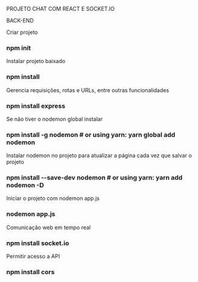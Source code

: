 PROJETO CHAT COM REACT E SOCKET.IO

BACK-END

Criar projeto
### npm init

Instalar projeto baixado
### npm install

Gerencia requisições, rotas e URLs, entre outras funcionalidades
### npm install express

Se não tiver o nodemon global instalar
### npm install -g nodemon # or using yarn: yarn global add nodemon

Instalar nodemon no projeto para atualizar a página cada vez que salvar o projeto
### npm install --save-dev nodemon # or using yarn: yarn add nodemon -D

Iniciar o projeto com nodemon app.js
### nodemon app.js

Comunicação web em tempo real
### npm install socket.io

Permitir acesso a API
### npm install cors
